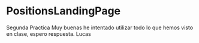 # PositionsLandingPage
Segunda Practica
Muy buenas he intentado utilizar todo lo que hemos visto en clase, espero respuesta.
Lucas
